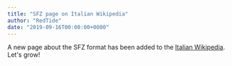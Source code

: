 ```yaml
---
title: "SFZ page on Italian Wikipedia"
author: "RedTide"
date: "2019-09-16T00:00:00+0000"
---
```

A new page about the SFZ format has been added to the [Italian Wikipedia].
Let's grow!

[Italian Wikipedia]: https://it.wikipedia.org/wiki/SFZ_(formato_di_file)
